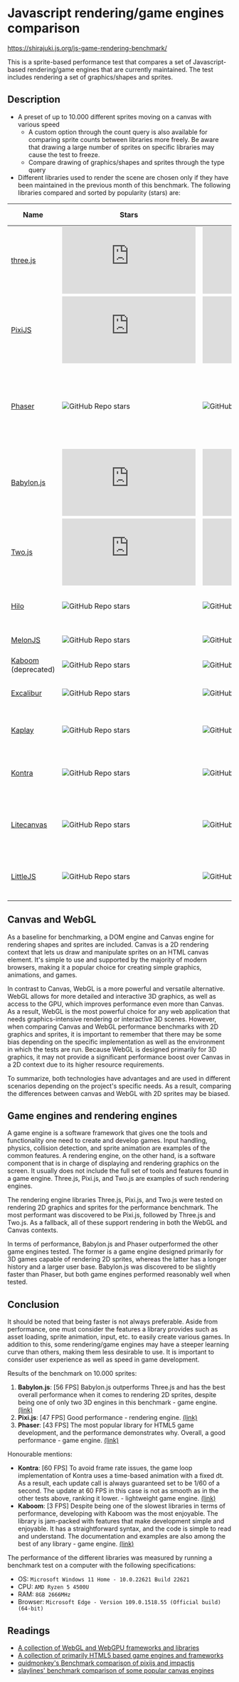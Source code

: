# Javascript rendering/game engines comparison

https://shirajuki.js.org/js-game-rendering-benchmark/

This is a sprite-based performance test that compares a set of Javascript-based rendering/game engines that are currently maintained. The test includes rendering a set of graphics/shapes and sprites.

## Description

- A preset of up to 10.000 different sprites moving on a canvas with various speed
  - A custom option through the count query is also available for comparing sprite counts between libraries more freely. Be aware that drawing a large number of sprites on specific libraries may cause the test to freeze.
  - Compare drawing of graphics/shapes and sprites through the type query
- Different libraries used to render the scene are chosen only if they have been maintained in the previous month of this benchmark. The following libraries compared and sorted by popularity (stars) are:

| Name                                                    | Stars                                                                             | Last Commit                                                                              | Description                                                                                                                                         | Game engine |
| ------------------------------------------------------- | --------------------------------------------------------------------------------- | ---------------------------------------------------------------------------------------- | --------------------------------------------------------------------------------------------------------------------------------------------------- | ----------- |
| [three.js](https://github.com/mrdoob/three.js)          | ![GitHub Repo stars](https://img.shields.io/github/stars/mrdoob/three.js)         | ![GitHub last commit](https://img.shields.io/github/last-commit/mrdoob/three.js)         | JavaScript 3D library.                                                                                                                              | no          |
| [PixiJS](https://github.com/pixijs/pixi.js)             | ![GitHub Repo stars](https://img.shields.io/github/stars/pixijs/pixi.js)          | ![GitHub last commit](https://img.shields.io/github/last-commit/pixijs/pixi.js)          | The HTML5 Creation Engine: Create beautiful digital content with the fastest, most flexible 2D WebGL renderer.                                      | no          |
| [Phaser](https://github.com/photonstorm/phaser)         | ![GitHub Repo stars](https://img.shields.io/github/stars/photonstorm/phaser)      | ![GitHub last commit](https://img.shields.io/github/last-commit/photonstorm/phaser)      | Phaser is a fun, free and fast 2D game framework for making HTML5 games for desktop and mobile web browsers, supporting Canvas and WebGL rendering. | yes         |
| [Babylon.js](https://github.com/BabylonJS/Babylon.js)   | ![GitHub Repo stars](https://img.shields.io/github/stars/BabylonJS/Babylon.js)    | ![GitHub last commit](https://img.shields.io/github/last-commit/BabylonJS/Babylon.js)    | Babylon.js is a powerful, beautiful, simple, and open game and rendering engine packed into a friendly JavaScript framework.                        | yes         |
| [Two.js](https://github.com/jonobr1/two.js)             | ![GitHub Repo stars](https://img.shields.io/github/stars/jonobr1/two.js)          | ![GitHub last commit](https://img.shields.io/github/last-commit/jonobr1/two.js)          | A renderer agnostic two-dimensional drawing api for the web.                                                                                        | no          |
| [Hilo](https://github.com/hiloteam/Hilo)                | ![GitHub Repo stars](https://img.shields.io/github/stars/hiloteam/Hilo)           | ![GitHub last commit](https://img.shields.io/github/last-commit/hiloteam/Hilo)           | A Cross-end HTML5 Game development solution developed by Alibaba Group                                                                              | yes         |
| [MelonJS](https://github.com/melonjs/melonjs)           | ![GitHub Repo stars](https://img.shields.io/github/stars/melonjs/melonjs)         | ![GitHub last commit](https://img.shields.io/github/last-commit/melonjs/melonjs)         | A fresh & lightweight javascript game engine.                                                                                                       | yes         |
| [Kaboom](https://github.com/replit/kaboom) (deprecated) | ![GitHub Repo stars](https://img.shields.io/github/stars/replit/kaboom)           | ![GitHub last commit](https://img.shields.io/github/last-commit/replit/kaboom)           | 💥 JavaScript game library.                                                                                                                         | yes         |
| [Excalibur](https://github.com/excaliburjs/Excalibur)   | ![GitHub Repo stars](https://img.shields.io/github/stars/excaliburjs/Excalibur)   | ![GitHub last commit](https://img.shields.io/github/last-commit/excaliburjs/Excalibur)   | 🎮 Your friendly TypeScript 2D game engine for the web 🗡️                                                                                           | yes         |
| [Kaplay](https://github.com/kaplayjs/kaplay)            | ![GitHub Repo stars](https://img.shields.io/github/stars/kaplayjs/kaplay)         | ![GitHub last commit](https://img.shields.io/github/last-commit/kaplayjs/kaplay)         | 🦖 A JavaScript/TypeScript Game Library that feels like a game.                                                                                     | yes         |
| [Kontra](https://github.com/straker/kontra)             | ![GitHub Repo stars](https://img.shields.io/github/stars/straker/kontra)          | ![GitHub last commit](https://img.shields.io/github/last-commit/straker/kontra)          | A lightweight JavaScript gaming micro-library, optimized for js13kGames.                                                                            | yes         |
| [Litecanvas](https://github.com/litecanvas/game-engine) | ![GitHub Repo stars](https://img.shields.io/github/stars/litecanvas/game-engine)  | ![GitHub last commit](https://img.shields.io/github/last-commit/litecanvas/game-engine)  | Lightweight (~4kb) HTML5 canvas 2D engine suitable for small games, prototypes, creative coding, etc.                                               | yes         |
| [LittleJS](https://github.com/KilledByAPixel/LittleJS)  | ![GitHub Repo stars](https://img.shields.io/github/stars/KilledByAPixel/LittleJS) | ![GitHub last commit](https://img.shields.io/github/last-commit/KilledByAPixel/LittleJS) | LittleJS is the tiny fast HTML5 game engine with many features and no dependencies. 🚂 Choo-Choo!                                                   | yes         |

## Canvas and WebGL

As a baseline for benchmarking, a DOM engine and Canvas engine for rendering shapes and sprites are included. Canvas is a 2D rendering context that lets us draw and manipulate sprites on an HTML canvas element. It's simple to use and supported by the majority of modern browsers, making it a popular choice for creating simple graphics, animations, and games.

In contrast to Canvas, WebGL is a more powerful and versatile alternative. WebGL allows for more detailed and interactive 3D graphics, as well as access to the GPU, which improves performance even more than Canvas. As a result, WebGL is the most powerful choice for any web application that needs graphics-intensive rendering or interactive 3D scenes. However, when comparing Canvas and WebGL performance benchmarks with 2D graphics and sprites, it is important to remember that there may be some bias depending on the specific implementation as well as the environment in which the tests are run. Because WebGL is designed primarily for 3D graphics, it may not provide a significant performance boost over Canvas in a 2D context due to its higher resource requirements.

To summarize, both technologies have advantages and are used in different scenarios depending on the project's specific needs. As a result, comparing the differences between canvas and WebGL with 2D sprites may be biased.

## Game engines and rendering engines

A game engine is a software framework that gives one the tools and functionality one need to create and develop games. Input handling, physics, collision detection, and sprite animation are examples of the common features. A rendering engine, on the other hand, is a software component that is in charge of displaying and rendering graphics on the screen. It usually does not include the full set of tools and features found in a game engine. Three.js, Pixi.js, and Two.js are examples of such rendering engines.

The rendering engine libraries Three.js, Pixi.js, and Two.js were tested on rendering 2D graphics and sprites for the performance benchmark. The most performant was discovered to be Pixi.js, followed by Three.js and Two.js. As a fallback, all of these support rendering in both the WebGL and Canvas contexts.

In terms of performance, Babylon.js and Phaser outperformed the other game engines tested. The former is a game engine designed primarily for 3D games capable of rendering 2D sprites, whereas the latter has a longer history and a larger user base. Babylon.js was discovered to be slightly faster than Phaser, but both game engines performed reasonably well when tested.

## Conclusion

It should be noted that being faster is not always preferable. Aside from performance, one must consider the features a library provides such as asset loading, sprite animation, input, etc. to easily create various games. In addition to this, some rendering/game engines may have a steeper learning curve than others, making them less desirable to use. It is important to consider user experience as well as speed in game development.

Results of the benchmark on 10.000 sprites:

1. **Babylon.js**: [56 FPS] Babylon.js outperforms Three.js and has the best overall performance when it comes to rendering 2D sprites, despite being one of only two 3D engines in this benchmark - game engine. [(link)](https://shirajuki.js.org/js-game-rendering-benchmark/babylon.html?count=10000&type=sprite)
2. **Pixi.js**: [47 FPS] Good performance - rendering engine. [(link)](https://shirajuki.js.org/js-game-rendering-benchmark/pixi.html?count=10000&type=sprite)
3. **Phaser**: [43 FPS] The most popular library for HTML5 game development, and the performance demonstrates why. Overall, a good performance - game engine. [(link)](https://shirajuki.js.org/js-game-rendering-benchmark/phaser.html?count=10000&type=sprite)

Honourable mentions:

- **Kontra**: [60 FPS] To avoid frame rate issues, the game loop implementation of Kontra uses a time-based animation with a fixed dt. As a result, each update call is always guaranteed set to be 1/60 of a second. The update at 60 FPS in this case is not as smooth as in the other tests above, ranking it lower. - lightweight game engine. [(link)](https://shirajuki.js.org/js-game-rendering-benchmark/kontra.html?count=10000&type=sprite)
- **Kaboom**: [3 FPS] Despite being one of the slowest libraries in terms of performance, developing with Kaboom was the most enjoyable. The library is jam-packed with features that make development simple and enjoyable. It has a straightforward syntax, and the code is simple to read and understand. The documentation and examples are also among the best of any library - game engine. [(link)](https://shirajuki.js.org/js-game-rendering-benchmark/kaboom.html?count=10000&type=sprite)

The performance of the different libraries was measured by running a benchmark test on a computer with the following specifications:

- OS: `Microsoft Windows 11 Home - 10.0.22621 Build 22621`
- CPU: `AMD Ryzen 5 4500U`
- RAM: `8GB 2666MHz`
- Browser: `Microsoft Edge - Version 109.0.1518.55 (Official build) (64-bit)`

## Readings

- [A collection of WebGL and WebGPU frameworks and libraries](https://gist.github.com/dmnsgn/76878ba6903cf15789b712464875cfdc)
- [A collection of primarily HTML5 based game engines and frameworks](https://github.com/bebraw/jswiki/wiki/Game-Engines)
- [quidmonkey's Benchmark comparison of pixijs and impactjs](https://github.com/quidmonkey/particle_test)
- [slaylines' benchmark comparison of some popular canvas engines](https://github.com/slaylines/canvas-engines-comparison)
